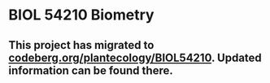 # BIOL 54210 Biometry 

## This project has migrated to <a href="https://codeberg.org/plantecology/BIOL54210/">codeberg.org/plantecology/BIOL54210</a>. Updated information can be found there.
